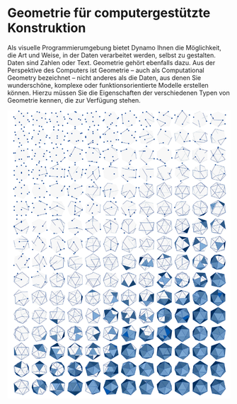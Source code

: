 # Geometrie für computergestützte Konstruktion

Als visuelle Programmierumgebung bietet Dynamo Ihnen die Möglichkeit, die Art und Weise, in der Daten verarbeitet werden, selbst zu gestalten. Daten sind Zahlen oder Text. Geometrie gehört ebenfalls dazu. Aus der Perspektive des Computers ist Geometrie – auch als Computational Geometry bezeichnet – nicht anderes als die Daten, aus denen Sie wunderschöne, komplexe oder funktionsorientierte Modelle erstellen können. Hierzu müssen Sie die Eigenschaften der verschiedenen Typen von Geometrie kennen, die zur Verfügung stehen.

![](../images/5-2/GeometryforComputationalDesign-01.jpg)

